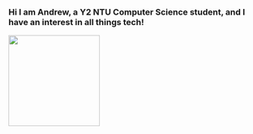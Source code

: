 ### Hi I am Andrew, a Y2 NTU Computer Science student, and I have an interest in all things tech!

<a href="https://github.com/xaynezz">
  <img height="180em" src="https://github-readme-stats.vercel.app/api?username=xaynezz&theme=react&show_icons=true" />
</a>
<!--
**xaynezz/xaynezz** is a ✨ _special_ ✨ repository because its `README.md` (this file) appears on your GitHub profile.

Here are some ideas to get you started:

- 🔭 I’m currently working on ...
- 🌱 I’m currently learning ...
- 👯 I’m looking to collaborate on ...
- 🤔 I’m looking for help with ...
- 💬 Ask me about ...
- 📫 How to reach me: ...
- 😄 Pronouns: ...
- ⚡ Fun fact: ...
-->
